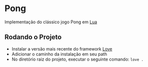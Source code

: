 # Pong
Implementação do clássico jogo Pong em [Lua](https://www.lua.org/)

## Rodando o Projeto

- Instalar a versão mais recente do framework [Love](https://www.love2d.org/)
- Adicionar o caminho da instalação em seu path
- No diretório raiz do projeto, executar o seguinte comando: `love .`